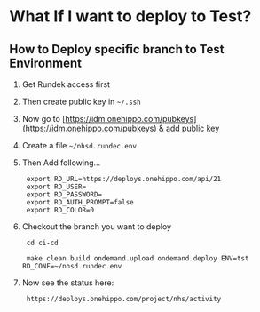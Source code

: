 # What If I want to deploy to Test?

## How to Deploy specific branch to Test Environment

1. Get Rundek access first

2. Then create public key in `~/.ssh`

3. Now go to [https://idm.onehippo.com/pubkeys](https://idm.onehippo.com/pubkeys) & add public key

4. Create a file `~/nhsd.rundec.env`

5. Then Add following…

		export RD_URL=https://deploys.onehippo.com/api/21
		export RD_USER=
		export RD_PASSWORD=
		export RD_AUTH_PROMPT=false
		export RD_COLOR=0

6. Checkout the branch you want to deploy

		cd ci-cd

		make clean build ondemand.upload ondemand.deploy ENV=tst RD_CONF=~/nhsd.rundec.env

7. Now see the status here:

		https://deploys.onehippo.com/project/nhs/activity
